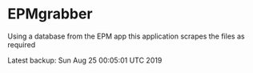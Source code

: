 # EPMgrabber
Using a database from the EPM app this application scrapes the files as required


Latest backup: Sun Aug 25 00:05:01 UTC 2019
